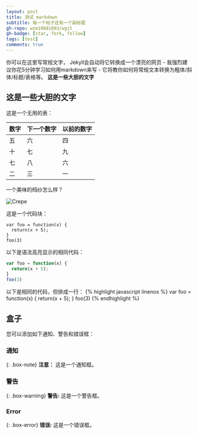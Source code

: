 ```yaml
---
layout: post
title: 测试 markdown
subtitle: 每一个帖子还有一个副标题
gh-repo: wzm19681003/wgit
gh-badge: [star, fork, follow]
tags: [test]
comments: true
---
```


你可以在这里写常规文字， Jekyll会自动将它转换成一个漂亮的网页 - 我强烈建议你花5分钟学习如何用markdown来写 - 它将教你如何将常规文本转换为粗体/斜体/标题/表格等。
**这是一些大胆的文字**

## 这是一些大胆的文字

这是一个无用的表：

| 数字 | 下一个数字 | 以前的数字 |
| :------ |:--- | :--- |
| 五 | 六 | 四 |
| 十 | 七 | 九 |
| 七 | 八 | 六 |
| 二 | 三 | 一 |


一个美味的绉纱怎么样？

![Crepe](https://s3-media3.fl.yelpcdn.com/bphoto/cQ1Yoa75m2yUFFbY2xwuqw/348s.jpg)

这是一个代码块：

~~~
var foo = function(x) {
  return(x + 5);
}
foo(3)
~~~

以下是语法高亮显示的相同代码：

```javascript
var foo = function(x) {
  return(x + 5);
}
foo(3)
```

以下是相同的代码，但排成一行：
{% highlight javascript linenos %}
var foo = function(x) {
  return(x + 5);
}
foo(3)
{% endhighlight %}

## 盒子
您可以添加如下通知、警告和错误框：

### 通知

{: .box-note}
**注意：** 这是一个通知框。

### 警告

{: .box-warning}
**警告:** 这是一个警告框。

### Error

{: .box-error}
**错误:** 这是一个错误框。
